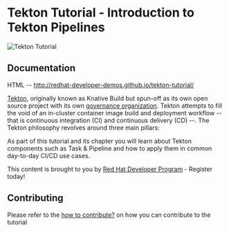 # Tekton Tutorial - Introduction to Tekton Pipelines

![Tekton Tutorial](https://github.com/redhat-developer-demos/tekton-tutorial/workflows/Tekton%20Tutorial/badge.svg)

## Documentation

HTML -- http://redhat-developer-demos.github.io/tekton-tutorial/

[Tekton](https://github.com/tektoncd/pipeline), originally known as Knative Build but spun-off as its own open source project with its own [governance organization](https://cd.foundation/). Tekton attempts to fill the void of an in-cluster container image build and deployment workflow -- that is continuous integration (CI) and continuous delivery (CD) --. The Tekton philosophy revolves around three main pillars:

As part of this tutorial and its chapter you will learn about Tekton components such as Task & Pipeline and how to apply them in common day-to-day CI/CD use cases.

This content is brought to you by [Red Hat Developer Program](http://developers.redhat.com) - Register today!

## Contributing

Please refer to the [how to contribute?](./CONTRIBUTING.md) on how you can contribute to the tutorial
